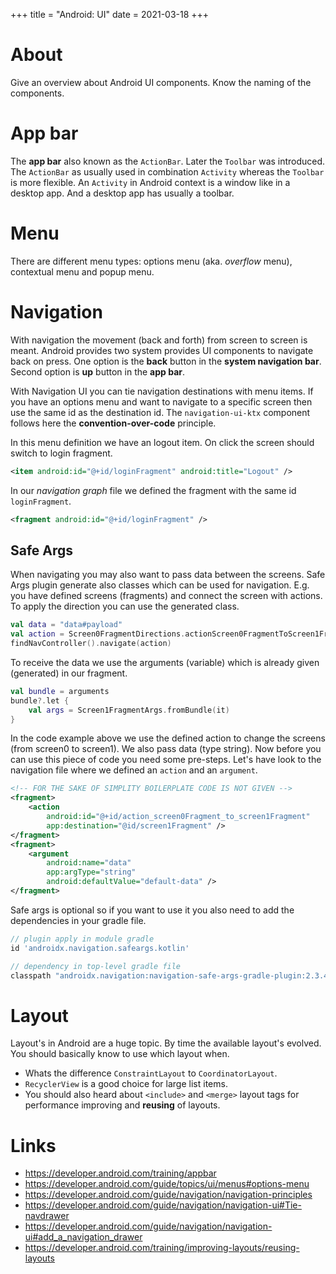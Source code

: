 +++
title = "Android: UI"
date = 2021-03-18
+++

# About
Give an overview about Android UI components. Know the naming of the components.

# App bar
The __app bar__ also known as the `ActionBar`. Later the `Toolbar` was introduced. The `ActionBar` as usually used in combination `Activity` whereas the `Toolbar` is more flexible.
An `Activity` in Android context is a window like in a desktop app. And a desktop app has usually a toolbar.

# Menu
There are different menu types: options menu (aka. _overflow_ menu), contextual menu and popup menu.

# Navigation
With navigation the movement (back and forth) from screen to screen is meant. Android provides two system provides UI components to navigate back on press. One option is the __back__ button in the __system navigation bar__. Second option is __up__ button in the __app bar__.

With Navigation UI you can tie navigation destinations with menu items. If you have an options menu and want to navigate to a specific screen then use the same id as the destination id. The `navigation-ui-ktx` component follows here the __convention-over-code__ principle.

In this menu definition we have an logout item. On click the screen should switch to login fragment.
```xml
<item android:id="@+id/loginFragment" android:title="Logout" />
```

In our _navigation graph_ file we defined the fragment with the same id `loginFragment`.
```xml
<fragment android:id="@+id/loginFragment" />
```

## Safe Args
When navigating you may also want to pass data between the screens. Safe Args plugin generate also classes which can be used for navigation. E.g. you have defined screens (fragments) and connect the screen with actions. To apply the direction you can use the generated class.

```kotlin
val data = "data#payload"
val action = Screen0FragmentDirections.actionScreen0FragmentToScreen1Fragment(data)
findNavController().navigate(action)
```

To receive the data we use the arguments (variable) which is already given (generated) in our fragment.
```kotlin
val bundle = arguments
bundle?.let {
    val args = Screen1FragmentArgs.fromBundle(it)
}
```

In the code example above we use the defined action to change the screens (from screen0 to screen1). We also pass data (type string). Now before you can use this piece of code you need some pre-steps. Let's have look to the navigation file where we defined an `action` and an `argument`.

```xml
<!-- FOR THE SAKE OF SIMPLITY BOILERPLATE CODE IS NOT GIVEN -->
<fragment>
    <action
        android:id="@+id/action_screen0Fragment_to_screen1Fragment"
        app:destination="@id/screen1Fragment" />
</fragment>
<fragment>
    <argument
        android:name="data"
        app:argType="string"
        android:defaultValue="default-data" />
</fragment>
```

Safe args is optional so if you want to use it you also need to add the dependencies in your gradle file.
```groovy
// plugin apply in module gradle
id 'androidx.navigation.safeargs.kotlin'

// dependency in top-level gradle file
classpath "androidx.navigation:navigation-safe-args-gradle-plugin:2.3.4"
```

# Layout
Layout's in Android are a huge topic. By time the available layout's evolved. You should basically know to use which layout when. 
* Whats the difference `ConstraintLayout` to `CoordinatorLayout`. 
* `RecyclerView` is a good choice for large list items. 
* You should also heard about `<include>` and `<merge>` layout tags for performance improving and __reusing__ of layouts.

# Links
* https://developer.android.com/training/appbar
* https://developer.android.com/guide/topics/ui/menus#options-menu
* https://developer.android.com/guide/navigation/navigation-principles
* https://developer.android.com/guide/navigation/navigation-ui#Tie-navdrawer
* https://developer.android.com/guide/navigation/navigation-ui#add_a_navigation_drawer
* https://developer.android.com/training/improving-layouts/reusing-layouts
